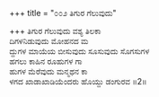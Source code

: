 +++
title = "೦೦೨ ತಿಗುರ ಗೆಲುವುದು"

+++
ತಿಗುರ ಗೆಲುವುದು ವಶ್ಯ ತಿಲಕಾ  
ದಿಗಳನಿಡುವುದು ಮೋಹನದ ಮ  
ದ್ದುಗಳ ಮಾಯೆಯ ಬೀಸುವುದು ಸೂಸುವುದು ಸೊಗಸುಗಳ  
ಹಗಲು ಕಾಹಿನ ರೂಹುಗಳ ಗಾ  
ಹುಗಳ ಮೆರೆವುದು ಮನ್ಮಥನ ಕಾ  
ಳಗದ ಖಾಡಾಖಾಡಿಯೆಂದರು ಹೊಯ್ದು ಡಂಗುರವ     ॥2॥